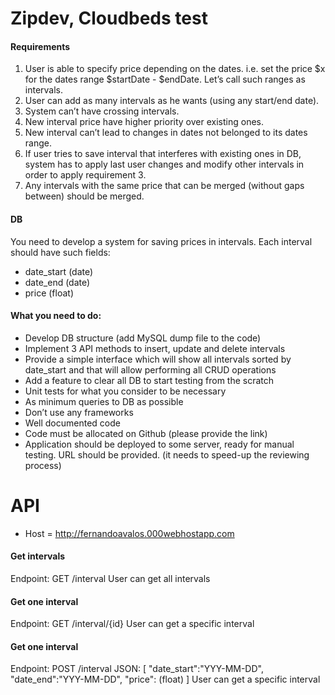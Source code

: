 # Zipdev, Cloudbeds test

#### Requirements
1. User is able to specify price depending on the dates. i.e. set the price $x for the dates range $startDate - $endDate. Let’s call such ranges as intervals.
2. User can add as many intervals as he wants (using any start/end date).
3. System can’t have crossing intervals.
4. New interval price have higher priority over existing ones.
5. New interval can’t lead to changes in dates not belonged to its dates range.
6. If user tries to save interval that interferes with existing ones in DB, system has to apply last user changes and modify other intervals in order to apply requirement 3.
7. Any intervals with the same price that can be merged (without gaps between) should be merged.

#### DB
You need to develop a system for saving prices in intervals. Each interval should have such fields:
- date_start (date)
- date_end (date)
- price (float)

#### What you need to do:
- Develop DB structure (add MySQL dump file to the code)
- Implement 3 API methods to insert, update and delete intervals
- Provide a simple interface which will show all intervals sorted by date_start and that will allow performing all CRUD operations
- Add a feature to clear all DB to start testing from the scratch
- Unit tests for what you consider to be necessary
- As minimum queries to DB as possible
- Don’t use any frameworks
- Well documented code
- Code must be allocated on Github (please provide the link)
- Application should be deployed to some server, ready for manual testing. URL should be provided. (it needs to speed-up the reviewing process)

# API

- Host = http://fernandoavalos.000webhostapp.com

#### Get intervals
Endpoint: GET /interval
User can get all intervals

#### Get one interval
Endpoint: GET /interval/{id}
User can get a specific interval

#### Get one interval
Endpoint: POST /interval
JSON: 
[
	"date_start":"YYY-MM-DD",
	"date_end":"YYY-MM-DD",
	"price": (float)
]
User can get a specific interval
